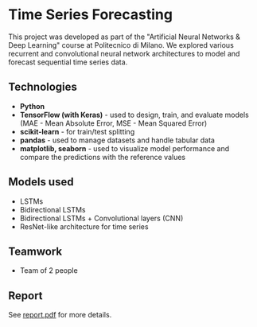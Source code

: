 # Time Series Forecasting
This project was developed as part of the "Artificial Neural Networks & Deep Learning" course at Politecnico di Milano.
We explored various recurrent and convolutional neural network architectures to model and forecast sequential time series data.

## Technologies
- **Python**
- **TensorFlow (with Keras)** - used to design, train, and evaluate models (MAE - Mean Absolute Error, MSE - Mean Squared Error)
- **scikit-learn** - for train/test splitting
- **pandas** - used to manage datasets and handle tabular data
- **matplotlib, seaborn** - used to visualize model performance and compare the predictions with the reference values

## Models used
- LSTMs
- Bidirectional LSTMs
- Bidirectional LSTMs + Convolutional layers (CNN)
- ResNet-like architecture for time series

## Teamwork
- Team of 2 people

## Report
See [report.pdf](./Report_challenge2.pdf) for more details.
